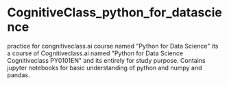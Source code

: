 # CognitiveClass_python_for_datascience
practice for congnitiveclass.ai course named "Python for Data Science"
its a course of Cognitiveclass.ai named "Python for Data Science
Cognitiveclass PY0101EN" and its entirely for study purpose.
Contains jupyter notebooks for basic understanding of python and numpy and pandas.
